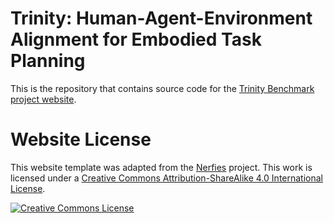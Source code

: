 # Trinity: Human-Agent-Environment Alignment for Embodied Task Planning

This is the repository that contains source code for the [Trinity Benchmark project website](https://trinity-ust.github.io).

# Website License
This website template was adapted from the [Nerfies](https://github.com/nerfies/nerfies.github.io) project.
This work is licensed under a <a rel="license" href="http://creativecommons.org/licenses/by-sa/4.0/">Creative Commons Attribution-ShareAlike 4.0 International License</a>.

<a rel="license" href="http://creativecommons.org/licenses/by-sa/4.0/"><img alt="Creative Commons License" style="border-width:0" src="https://i.creativecommons.org/l/by-sa/4.0/88x31.png" /></a><br />

